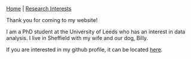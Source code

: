[Home](https://bretthull.github.io)  | [Research Interests](https://bretthull.github.io/research) 

Thank you for coming to my website!

I am a PhD student at the University of Leeds who has an interest in data analysis. I live in Sheffield with my wife and our dog, Billy.

If you are interested in my github profile, it can be located [here](https://github.com/bretthull).
